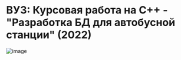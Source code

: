 # ВУЗ: Курсовая работа на C++ - "Разработка БД для автобусной станции" (2022)

![image](https://github.com/vitbogit/course_work_console_app_cpp/assets/61887732/1b0a8745-f50f-4fdf-9215-9c42476f7d15)

